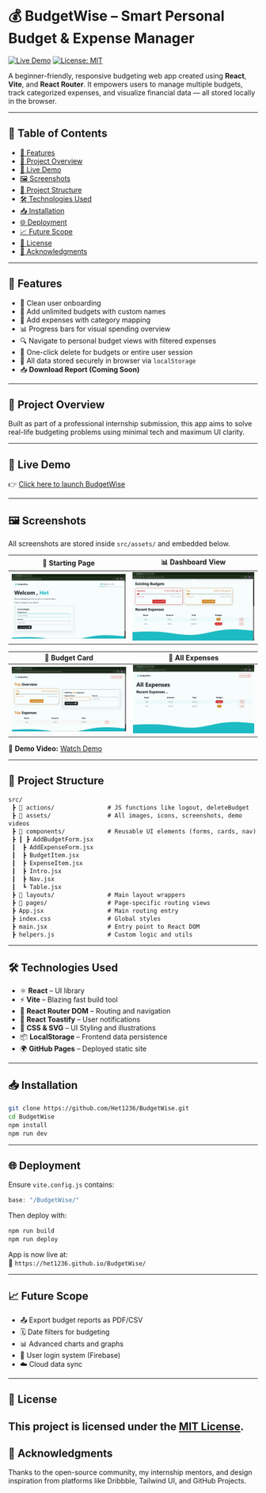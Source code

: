 
# 💰 BudgetWise – Smart Personal Budget & Expense Manager

[![Live Demo](https://img.shields.io/badge/Live_Demo-Click_Here-brightgreen?style=for-the-badge&logo=github)](https://het1236.github.io/BudgetWise/)
[![License: MIT](https://img.shields.io/badge/License-MIT-yellow.svg)](./LICENSE)


A beginner-friendly, responsive budgeting web app created using **React**, **Vite**, and **React Router**. It empowers users to manage multiple budgets, track categorized expenses, and visualize financial data — all stored locally in the browser.

---

## 🧭 Table of Contents

- [🌟 Features](#-features)
- [🎯 Project Overview](#-project-overview)
- [🚀 Live Demo](#-live-demo)
- [🖼️ Screenshots](#-screenshots)
- [📁 Project Structure](#-project-structure)
- [🛠️ Technologies Used](#-technologies-used)
- [📥 Installation](#-installation)
- [🌐 Deployment](#-deployment)
- [📈 Future Scope](#-future-scope)
- [📄 License](#-license)
- [🙌 Acknowledgments](#-acknowledgments)

---

## 🌟 Features

- 🎉 Clean user onboarding
- 🧾 Add unlimited budgets with custom names
- 📂 Add expenses with category mapping
- 📊 Progress bars for visual spending overview
- 🔍 Navigate to personal budget views with filtered expenses
- 🧹 One-click delete for budgets or entire user session
- 💾 All data stored securely in browser via `localStorage`
- 📥 **Download Report (Coming Soon)**

---

## 🎯 Project Overview

Built as part of a professional internship submission, this app aims to solve real-life budgeting problems using minimal tech and maximum UI clarity.

---

## 🚀 Live Demo

👉 [Click here to launch BudgetWise](https://het1236.github.io/BudgetWise/)

---

## 🖼️ Screenshots

All screenshots are stored inside `src/assets/` and embedded below.

| 📍 Starting Page | 📊 Dashboard View |
|------------------|------------------|
| ![Intro](./src/assets/StartingDashboard.png) | ![Dashboard](./src/assets/Dashboard2.png) |

| 📂 Budget Card | 🧾 All Expenses |
|----------------|------------------|
| ![Budget Card](./src/assets/BudgetCard1.png) | ![All Expenses](./src/assets/AllExpenses.png) |

🎥 **Demo Video:** [Watch Demo](https://drive.google.com/file/d/1XqLxch3LhEmqxVsRD7MaHs9nlLmD8wFC/view?usp=drive_link)

---

## 📁 Project Structure

```
src/
 ┣ 📁 actions/               # JS functions like logout, deleteBudget
 ┣ 📁 assets/                # All images, icons, screenshots, demo videos
 ┣ 📁 components/            # Reusable UI elements (forms, cards, nav)
 ┣ ┃ ┣ AddBudgetForm.jsx
 ┃  ┣ AddExpenseForm.jsx
 ┃  ┣ BudgetItem.jsx
 ┃  ┣ ExpenseItem.jsx
 ┃  ┣ Intro.jsx
 ┃  ┣ Nav.jsx
 ┃  ┗ Table.jsx
 ┣ 📁 layouts/               # Main layout wrappers
 ┣ 📁 pages/                 # Page-specific routing views
 ┣ App.jsx                  # Main routing entry
 ┣ index.css                # Global styles
 ┣ main.jsx                 # Entry point to React DOM
 ┣ helpers.js               # Custom logic and utils
```

---

## 🛠️ Technologies Used

- ⚛️ **React** – UI library
- ⚡ **Vite** – Blazing fast build tool
- 🔁 **React Router DOM** – Routing and navigation
- 💬 **React Toastify** – User notifications
- 🎨 **CSS & SVG** – UI Styling and illustrations
- 📦 **LocalStorage** – Frontend data persistence
- 🌍 **GitHub Pages** – Deployed static site

---

## 📥 Installation

```bash
git clone https://github.com/Het1236/BudgetWise.git
cd BudgetWise
npm install
npm run dev
```

---

## 🌐 Deployment

Ensure `vite.config.js` contains:

```js
base: "/BudgetWise/"
```

Then deploy with:

```bash
npm run build
npm run deploy
```

App is now live at:  
🔗 `https://het1236.github.io/BudgetWise/`

---

## 📈 Future Scope

- 📤 Export budget reports as PDF/CSV
- 🗓️ Date filters for budgeting
- 📊 Advanced charts and graphs
- 👥 User login system (Firebase)
- ☁️ Cloud data sync

---

## 📄 License

This project is licensed under the [MIT License](./LICENSE).
---

## 🙌 Acknowledgments

Thanks to the open-source community, my internship mentors, and design inspiration from platforms like Dribbble, Tailwind UI, and GitHub Projects.
